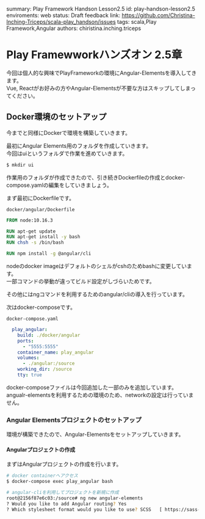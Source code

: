 summary: Play Framework Handson Lesson2.5
id: play-handson-lesson2.5
enviroments: web
status: Draft
feedback link: https://github.com/Christina-Inching-Triceps/scala-play_handson/issues
tags: scala,Play Framework,Angular
authors: chiristina.inching.triceps

# Play Framewworkハンズオン 2.5章

今回は個人的な興味でPlayFrameworkの環境にAngular-Elementsを導入してきます。  
Vue, Reactがお好みの方やAngular-Elementsが不要な方はスキップしてしまってください。  

## Docker環境のセットアップ

今までと同様にDockerで環境を構築していきます。  

最初にAngular Elements用のフォルダを作成していきます。  
今回はuiというフォルダで作業を進めていきます。  

```sh
$ mkdir ui
```

作業用のフォルダが作成できたので、引き続きDockerfileの作成とdocker-compose.yamlの編集をしていきましょう。  

まず最初にDockerfileです。  

`docker/angular/Dockerfile`
```dockerfile
FROM node:10.16.3

RUN apt-get update
RUN apt-get install -y bash
RUN chsh -s /bin/bash

RUN npm install -g @angular/cli
```

nodeのdocker imageはデフォルトのシェルがcshのためbashに変更しています。  
一部コマンドの挙動が違ってビルド設定がしづらいためです。  

その他にはngコマンドを利用するためのangular/cliの導入を行っています。  

次はdocker-composeです。  

`docker-compose.yaml`
```yml
  play_angular:
    build: ./docker/angular
    ports:
      - "5555:5555"
    container_name: play_angular
    volumes:
      - ./angular:/source
    working_dir: /source
    tty: true
```

docker-composeファイルは今回追加した一部のみを追加しています。  
angualr-elementsを利用するための環境のため、networkの設定は行っていません。  

### Angular Elementsプロジェクトのセットアップ

環境が構築できたので、Angular-Elementsをセットアップしていきます。  

#### Angularプロジェクトの作成

まずはAngularプロジェクトの作成を行います。  

```sh
# docker containerへアクセス
$ docker-compose exec play_angular bash

# angular-cliを利用してプロジェクトを新規に作成
root@2156f87e6c03:/source# ng new angular-elements
? Would you like to add Angular routing? Yes
? Which stylesheet format would you like to use? SCSS   [ https://sass-lang.com/documentation/syntax#scss                ]
```


